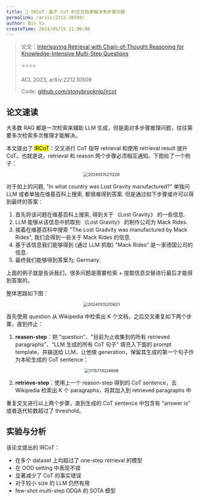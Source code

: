```yaml
---
title: 🐋 IRCoT：基于 CoT 的交叉检索解决多步骤问题
permalink: /arxiv/2212.10509/
author: Bin Yu
createTime: 2024/05/15 21:00:00
---
```


> 论文：[Interleaving Retrieval with Chain-of-Thought Reasoning for Knowledge-Intensive Multi-Step Questions](https://aclanthology.org/2023.acl-long.557)
>
> ⭐⭐⭐⭐
>
> ACL 2023, arXiv:2212.10509
>
> Code: [github.com/stonybrooknlp/ircot](https://github.com/stonybrooknlp/ircot)

## 论文速读

大多数 RAG 都是一次检索来辅助 LLM 生成，但是面对多步骤推理问题，往往需要多次检索多次推理才能解决。

本文提出了 <mark>IRCoT</mark>：交叉进行 CoT 指导 retrieval 和使用 retrieval result 提升 CoT。也就是说，retrieval 和 reason 两个步骤必须相互通知。下图给了一个例子：

<center><img src="https://notebook-img-1304596351.cos.ap-beijing.myqcloud.com/img/20240515211228.png" alt="20240515211228" style="zoom:75%;"></center>

对于如上的问题, "In what country was Lost Gravity manufactured?" 单独问 LLM 或者单独在维基百科上搜索, 都很难得到答案. 但是通过如下步骤或许可以得到最终的答案：

1. 首先将该问题在维基百科上搜索, 得到关于 《Lost Gravity》 的一些信息.
2. LLM 能够从该信息中抓取到 《Lost Gravity》 的制作公司为 Mack Rides.
3. 接着在维基百科中搜索 "The Lost Gradvity was manufactured by Mack Rides", 我们会得到一些关于 Mack Rides 的信息.
4. 基于该信息我们能够得到 (通过 LLM 抓取) "Mack Rides" 是一家德国公司的信息.
5. 最终我们能够得到答案为: Germany.

上面的例子就是告诉我们，很多问题是需要检索 + 提取信息交替进行最后才能得到答案的。

整体思路如下图：

<center><img src="https://notebook-img-1304596351.cos.ap-beijing.myqcloud.com/img/20240515210621.png" alt="20240515210621" style="zoom:75%;"></center>

首先使用 question 从 Wikipedia 中检索出 K 个文档，之后交叉重复如下两个步骤，直到终止：

1. **reason-step**：把 "question"、"目前为止收集到的所有 retrieved paragraphs"、"LLM 生成的所有 CoT 句子" 填充入下面的 prompt template，并输送给 LLM，让他做 generation，保留其生成的第一个句子作为本轮生成的 CoT sentence：

<center><img src="https://notebook-img-1304596351.cos.ap-beijing.myqcloud.com/img/1715779228698.png" alt="1715779228698" style="zoom:75%;"></center>

2. **retrieve-step**：使用上一个 reason-step 得到的 CoT sentence，去 Wikipedia 检索出 K 个 paragraphs，将其加入到 retrieved paragraphs 中

重复交叉进行以上两个步骤，直到生成的 CoT sentence 中包含有 "answer is" 或者迭代轮数超过了 threshold。

## 实验与分析

该论文提出的 IRCoT：

- 在多个 dataset 上均超过了 one-step retrieval 的模型
- 在 OOD setting 中表现不错
- 显著减少了 CoT 的事实错误
- 对于较小 size 的 LLM 仍然有用
- few-shot multi-step ODQA 的 SOTA 模型